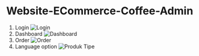 # Website-ECommerce-Coffee-Admin

1. Login
![Login](https://user-images.githubusercontent.com/58851621/220572661-efcc6036-7218-4dde-b027-8733ae1a2b51.png)
2. Dashboard
![Dashboard](https://user-images.githubusercontent.com/58851621/220572726-7057bb39-e7fc-475b-924c-1af15adf9222.png)
3. Order
![Order](https://user-images.githubusercontent.com/58851621/220572753-75067f9c-9d56-4ef7-896d-409641100107.png)
4. Language option 
![Produk Tipe](https://user-images.githubusercontent.com/58851621/220572797-15c1c70d-9893-4311-893f-bd60078dd908.png)
